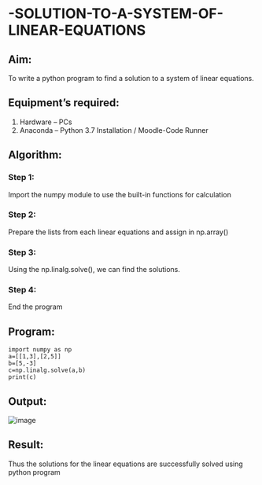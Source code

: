 # -SOLUTION-TO-A-SYSTEM-OF-LINEAR-EQUATIONS
## Aim:
To write a python program to find a solution to a system of linear equations.
## Equipment’s required:
1. 	Hardware – PCs
2. 	Anaconda – Python 3.7 Installation / Moodle-Code Runner
## Algorithm:
### Step 1: 
Import the numpy module to use the built-in functions for calculation
### Step 2: 
Prepare the lists from each linear equations and assign in np.array()
### Step 3: 
Using the np.linalg.solve(), we can find the solutions.
### Step 4: 
End the program
## Program:
```
import numpy as np
a=[[1,3],[2,5]]
b=[5,-3]
c=np.linalg.solve(a,b)
print(c)
```

## Output:
![image](https://github.com/Loveboysubi/-SOLUTION-TO-A-SYSTEM-OF-LINEAR-EQUATIONS/assets/138970879/9f0d19c3-c3b7-47f7-bc6a-2e3cad5077eb)

## Result: 
Thus the solutions for the linear equations are successfully solved using python program

